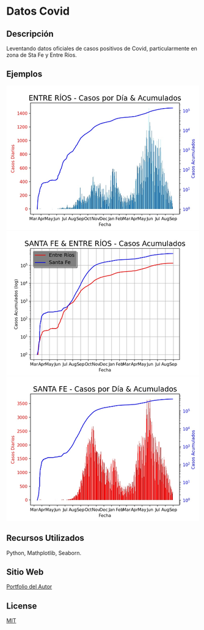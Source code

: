 # Datos Covid

## Descripción
Leventando datos oficiales de casos positivos de Covid, particularmente en zona de Sta Fe y Entre Ríos.

## Ejemplos
![Entre Ríos](https://raw.githubusercontent.com/leoschmal/PY-Covid/main/Images/COVID-ER.jpg)
![Santa Fe](https://raw.githubusercontent.com/leoschmal/PY-Covid/main/Images/COVID-SF%26ER.jpg)
![Santa Fe y Entre Ríos](https://raw.githubusercontent.com/leoschmal/PY-Covid/main/Images/COVID-SF.jpg)

## Recursos Utilizados
Python, Mathplotlib, Seaborn.

## Sitio Web
[Portfolio del Autor](https://leoschmal.com.ar)

## License
[MIT](https://choosealicense.com/licenses/mit/)